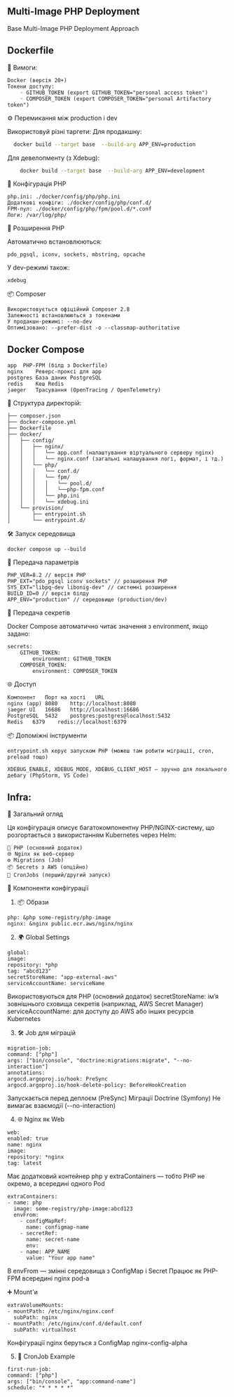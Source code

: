 ## Multi-Image PHP Deployment 
Base Multi-Image PHP Deployment Approach

## Dockerfile

🧾 Вимоги:

    Docker (версія 20+)
    Токени доступу:
        ◦ GITHUB_TOKEN (export GITHUB_TOKEN="personal access token")
        ◦ COMPOSER_TOKEN (export COMPOSER_TOKEN="personal Artifactory token")

⚙️ Перемикання між production і dev

Використовуй різні таргети:
Для продакшну:
```bash
  docker build --target base  --build-arg APP_ENV=production
```
Для девелопменту (з Xdebug):
```bash
    docker build --target base  --build-arg APP_ENV=development
```

🧩 Конфігурація PHP

    php.ini: ./docker/config/php/php.ini
    Додаткові конфіги: ./docker/config/php/conf.d/
    FPM-пул: ./docker/config/php/fpm/pool.d/*.conf
    Логи: /var/log/php/

🧷 Розширення PHP

Автоматично встановлюються:

    pdo_pgsql, iconv, sockets, mbstring, opcache

У dev-режимі також:

    xdebug

📦 Composer

    Використовується офіційний Composer 2.8
    Залежності встановлюються з токенами
    У продакшн-режимі: --no-dev
    Оптимізовано: --prefer-dist -o --classmap-authoritative


## Docker Compose

    app	 PHP-FPM (білд з Dockerfile)
    nginx	 Реверс-проксі для app
    postgres База даних PostgreSQL
    redis    Кеш Redis
    jaeger	 Трасування (OpenTracing / OpenTelemetry)


📁 Cтруктура директорій:

    ├── composer.json
    ├── docker-compose.yml
    ├── Dockerfile
    ├── docker/
    │   ├── config/
    │   │   ├── nginx/
    │   │   │   └── app.conf (налаштування віртуального серверу nginx)
    │   │   │   └── nginx.conf (загальні налашування логі, формат, і тд.)
    │   │   └── php/
    │   │   │   └── conf.d/
    │   │   │   └── fpm/
    │   │   │   │   └── pool.d/
    │   │   │   │   └──php-fpm.conf
    │   │   │   └── php.ini
    │   │   │   └── xdebug.ini
    │   └── provision/
    │       ├── entrypoint.sh
    │       └── entrypoint.d/


🛠️ Запуск середовища

    docker compose up --build

🔐 Передача параметрів

    PHP_VER=8.2 // версія PHP
    PHP_EXT="pdo_pgsql iconv sockets" // розширення PHP
    SYS_EXT="libpq-dev libonig-dev" // системні розширення
    BUILD_ID=0 // версія білду
    APP_ENV="production" // середовище (production/dev)

🔐 Передача секретів

Docker Compose автоматично читає значення з environment, якщо задано:

    secrets:
        GITHUB_TOKEN:
            environment: GITHUB_TOKEN
        COMPOSER_TOKEN:
            environment: COMPOSER_TOKEN

🌐 Доступ

    Компонент	Порт на хості	URL
    nginx (app)	8080	http://localhost:8080
    jaeger UI	16686	http://localhost:16686
    PostgreSQL	5432	postgres:postgres@localhost:5432
    Redis	6379	redis://localhost:6379

📦 Допоміжні інструменти

    entrypoint.sh керує запуском PHP (можеш там робити міграції, cron, preload тощо)

    XDEBUG_ENABLE, XDEBUG_MODE, XDEBUG_CLIENT_HOST — зручно для локального дебагу (PhpStorm, VS Code)


## Infra:

🧭 Загальний огляд

Ця конфігурація описує багатокомпонентну PHP/NGINX-систему, що розгортається з використанням Kubernetes через Helm:

    🐘 PHP (основний додаток)
    🌐 Nginx як веб-сервер
    ⚙️ Migrations (Job)
    📦 Secrets з AWS (опційно)
    🔁 CronJobs (перший/другий запуск)

🔧 Компоненти конфігурації
1. 📦 Образи
```
php: &php some-registry/php-image
nginx: &nginx public.ecr.aws/nginx/nginx
```

2. 🌍 Global Settings
```
global:
image:
repository: *php
tag: "abcd123"
secretStoreName: "app-external-aws"
serviceAccountName: serviceName
```

Використовуються для PHP (основний додаток)
secretStoreName: ім’я зовнішнього сховища секретів (наприклад, AWS Secret Manager)
serviceAccountName: для доступу до AWS або інших ресурсів Kubernetes

3. 🛠️ Job для міграцій

```
migration-job:
command: ["php"]
args: ["bin/console", "doctrine:migrations:migrate", "--no-interaction"]
annotations:
argocd.argoproj.io/hook: PreSync
argocd.argoproj.io/hook-delete-policy: BeforeHookCreation
```

Запускається перед деплоєм (PreSync)
Міграції Doctrine (Symfony)
Не вимагає взаємодії (--no-interaction)

4. 🌐 Nginx як Web
````
web:
enabled: true
name: nginx
image:
repository: *nginx
tag: latest
````


Має додатковий контейнер php у extraContainers — тобто PHP не окремо, а всередині одного Pod
```
extraContainers:
- name: php
  image: some-registry/php-image:abcd123
  envFrom:
    - configMapRef:
      name: configmap-name
    - secretRef:
      name: secret-name
      env:
    - name: APP_NAME
      value: "Your app name"
```

В envFrom — змінні середовища з ConfigMap і Secret
Працює як PHP-FPM всередині nginx pod-а

➕ Mount'и
```
extraVolumeMounts:
- mountPath: /etc/nginx/nginx.conf
  subPath: nginx
- mountPath: /etc/nginx/conf.d/default.conf
  subPath: virtualhost
```

Конфігурації nginx беруться з ConfigMap nginx-config-alpha

5. 🔁 CronJob Example
```
first-run-job:
command: ["php"]
args: ["bin/console", "app:command-name"]
schedule: "* * * * *"
```
